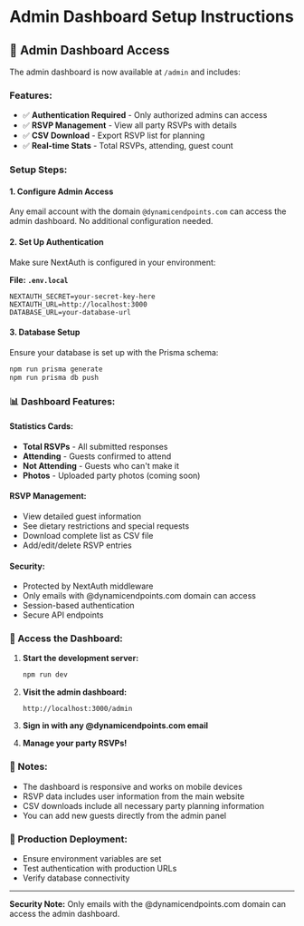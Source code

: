 # Admin Dashboard Setup Instructions

## 🔐 Admin Dashboard Access

The admin dashboard is now available at `/admin` and includes:

### Features:
- ✅ **Authentication Required** - Only authorized admins can access
- ✅ **RSVP Management** - View all party RSVPs with details
- ✅ **CSV Download** - Export RSVP list for planning
- ✅ **Real-time Stats** - Total RSVPs, attending, guest count

### Setup Steps:

#### 1. Configure Admin Access
Any email account with the domain `@dynamicendpoints.com` can access the admin dashboard. No additional configuration needed.

#### 2. Set Up Authentication
Make sure NextAuth is configured in your environment:

**File: `.env.local`**
```
NEXTAUTH_SECRET=your-secret-key-here
NEXTAUTH_URL=http://localhost:3000
DATABASE_URL=your-database-url
```

#### 3. Database Setup
Ensure your database is set up with the Prisma schema:
```bash
npm run prisma generate
npm run prisma db push
```

### 📊 Dashboard Features:

#### Statistics Cards:
- **Total RSVPs** - All submitted responses
- **Attending** - Guests confirmed to attend
- **Not Attending** - Guests who can't make it
- **Photos** - Uploaded party photos (coming soon)

#### RSVP Management:
- View detailed guest information
- See dietary restrictions and special requests
- Download complete list as CSV file
- Add/edit/delete RSVP entries

#### Security:
- Protected by NextAuth middleware
- Only emails with @dynamicendpoints.com domain can access
- Session-based authentication
- Secure API endpoints

### 🎯 Access the Dashboard:

1. **Start the development server:**
   ```bash
   npm run dev
   ```

2. **Visit the admin dashboard:**
   ```
   http://localhost:3000/admin
   ```

3. **Sign in with any @dynamicendpoints.com email**

4. **Manage your party RSVPs!**

### 📝 Notes:
- The dashboard is responsive and works on mobile devices
- RSVP data includes user information from the main website
- CSV downloads include all necessary party planning information
- You can add new guests directly from the admin panel

### 🚀 Production Deployment:
- Ensure environment variables are set
- Test authentication with production URLs
- Verify database connectivity

---

**Security Note:** Only emails with the @dynamicendpoints.com domain can access the admin dashboard.